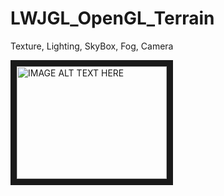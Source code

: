 # LWJGL_OpenGL_Terrain
Texture, Lighting, SkyBox, Fog, Camera

<a href="https://www.youtube.com/watch?v=Tj7rfJW4jgE" target="_blank"><img src="http://img.youtube.com/vi/YOUTUBE_VIDEO_ID_HERE/0.jpg" 
alt="IMAGE ALT TEXT HERE" width="240" height="180" border="10" /></a>
